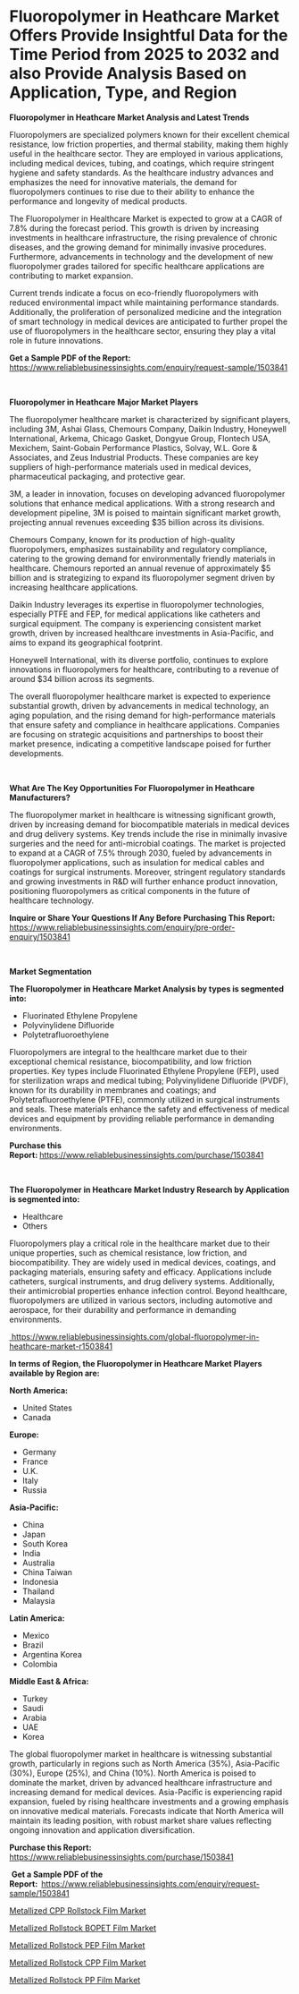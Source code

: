 <p><h1>Fluoropolymer in Heathcare Market Offers Provide Insightful Data for the Time Period from 2025 to 2032 and also Provide Analysis Based on Application, Type, and Region</h1></p><p><strong>Fluoropolymer in Heathcare Market Analysis and Latest Trends</strong></p>
<p><p>Fluoropolymers are specialized polymers known for their excellent chemical resistance, low friction properties, and thermal stability, making them highly useful in the healthcare sector. They are employed in various applications, including medical devices, tubing, and coatings, which require stringent hygiene and safety standards. As the healthcare industry advances and emphasizes the need for innovative materials, the demand for fluoropolymers continues to rise due to their ability to enhance the performance and longevity of medical products.</p><p>The Fluoropolymer in Healthcare Market is expected to grow at a CAGR of 7.8% during the forecast period. This growth is driven by increasing investments in healthcare infrastructure, the rising prevalence of chronic diseases, and the growing demand for minimally invasive procedures. Furthermore, advancements in technology and the development of new fluoropolymer grades tailored for specific healthcare applications are contributing to market expansion.</p><p>Current trends indicate a focus on eco-friendly fluoropolymers with reduced environmental impact while maintaining performance standards. Additionally, the proliferation of personalized medicine and the integration of smart technology in medical devices are anticipated to further propel the use of fluoropolymers in the healthcare sector, ensuring they play a vital role in future innovations.</p></p>
<p><strong>Get a Sample PDF of the Report:&nbsp;</strong> <a href="https://www.reliablebusinessinsights.com/enquiry/request-sample/1503841?utm_campaign=118&utm_medium=2&utm_source=Github&utm_content=ia&utm_term=02042025&utm_id=fluoropolymer-in-heathcare">https://www.reliablebusinessinsights.com/enquiry/request-sample/1503841</a></p>
<p>&nbsp;</p>
<p><strong>Fluoropolymer in Heathcare Major Market Players</strong></p>
<p><p>The fluoropolymer healthcare market is characterized by significant players, including 3M, Ashai Glass, Chemours Company, Daikin Industry, Honeywell International, Arkema, Chicago Gasket, Dongyue Group, Flontech USA, Mexichem, Saint-Gobain Performance Plastics, Solvay, W.L. Gore & Associates, and Zeus Industrial Products. These companies are key suppliers of high-performance materials used in medical devices, pharmaceutical packaging, and protective gear.</p><p>3M, a leader in innovation, focuses on developing advanced fluoropolymer solutions that enhance medical applications. With a strong research and development pipeline, 3M is poised to maintain significant market growth, projecting annual revenues exceeding $35 billion across its divisions.</p><p>Chemours Company, known for its production of high-quality fluoropolymers, emphasizes sustainability and regulatory compliance, catering to the growing demand for environmentally friendly materials in healthcare. Chemours reported an annual revenue of approximately $5 billion and is strategizing to expand its fluoropolymer segment driven by increasing healthcare applications.</p><p>Daikin Industry leverages its expertise in fluoropolymer technologies, especially PTFE and FEP, for medical applications like catheters and surgical equipment. The company is experiencing consistent market growth, driven by increased healthcare investments in Asia-Pacific, and aims to expand its geographical footprint.</p><p>Honeywell International, with its diverse portfolio, continues to explore innovations in fluoropolymers for healthcare, contributing to a revenue of around $34 billion across its segments. </p><p>The overall fluoropolymer healthcare market is expected to experience substantial growth, driven by advancements in medical technology, an aging population, and the rising demand for high-performance materials that ensure safety and compliance in healthcare applications. Companies are focusing on strategic acquisitions and partnerships to boost their market presence, indicating a competitive landscape poised for further developments.</p></p>
<p>&nbsp;</p>
<p><strong>What Are The Key Opportunities For Fluoropolymer in Heathcare Manufacturers?</strong></p>
<p><p>The fluoropolymer market in healthcare is witnessing significant growth, driven by increasing demand for biocompatible materials in medical devices and drug delivery systems. Key trends include the rise in minimally invasive surgeries and the need for anti-microbial coatings. The market is projected to expand at a CAGR of 7.5% through 2030, fueled by advancements in fluoropolymer applications, such as insulation for medical cables and coatings for surgical instruments. Moreover, stringent regulatory standards and growing investments in R&D will further enhance product innovation, positioning fluoropolymers as critical components in the future of healthcare technology.</p></p>
<p><strong>Inquire or Share Your Questions If Any Before Purchasing This Report:</strong> <a href="https://www.reliablebusinessinsights.com/enquiry/pre-order-enquiry/1503841?utm_campaign=118&utm_medium=2&utm_source=Github&utm_content=ia&utm_term=02042025&utm_id=fluoropolymer-in-heathcare">https://www.reliablebusinessinsights.com/enquiry/pre-order-enquiry/1503841</a></p>
<p>&nbsp;</p>
<p><strong>Market Segmentation</strong></p>
<p><strong>The Fluoropolymer in Heathcare Market Analysis by types is segmented into:</strong></p>
<p><ul><li>Fluorinated Ethylene Propylene</li><li>Polyvinylidene Difluoride</li><li>Polytetrafluoroethylene</li></ul></p>
<p><p>Fluoropolymers are integral to the healthcare market due to their exceptional chemical resistance, biocompatibility, and low friction properties. Key types include Fluorinated Ethylene Propylene (FEP), used for sterilization wraps and medical tubing; Polyvinylidene Difluoride (PVDF), known for its durability in membranes and coatings; and Polytetrafluoroethylene (PTFE), commonly utilized in surgical instruments and seals. These materials enhance the safety and effectiveness of medical devices and equipment by providing reliable performance in demanding environments.</p></p>
<p><strong>Purchase this Report:&nbsp;</strong><a href="https://www.reliablebusinessinsights.com/purchase/1503841?utm_campaign=118&utm_medium=2&utm_source=Github&utm_content=ia&utm_term=02042025&utm_id=fluoropolymer-in-heathcare">https://www.reliablebusinessinsights.com/purchase/1503841</a></p>
<p>&nbsp;</p>
<p><strong>The Fluoropolymer in Heathcare Market Industry Research by Application is segmented into:</strong></p>
<p><ul><li>Healthcare</li><li>Others</li></ul></p>
<p><p>Fluoropolymers play a critical role in the healthcare market due to their unique properties, such as chemical resistance, low friction, and biocompatibility. They are widely used in medical devices, coatings, and packaging materials, ensuring safety and efficacy. Applications include catheters, surgical instruments, and drug delivery systems. Additionally, their antimicrobial properties enhance infection control. Beyond healthcare, fluoropolymers are utilized in various sectors, including automotive and aerospace, for their durability and performance in demanding environments.</p></p>
<p><a href="https://www.reliablebusinessinsights.com/global-fluoropolymer-in-heathcare-market-r1503841?utm_campaign=118&utm_medium=2&utm_source=Github&utm_content=ia&utm_term=02042025&utm_id=fluoropolymer-in-heathcare">&nbsp;https://www.reliablebusinessinsights.com/global-fluoropolymer-in-heathcare-market-r1503841</a></p>
<p><strong>In terms of Region, the Fluoropolymer in Heathcare Market Players available by Region are:</strong></p>
<p>
    <p> <strong> North America: </strong>
        <ul>
            <li>United States</li>
            <li>Canada</li>
        </ul>
        </p> 
    <p> <strong> Europe: </strong>
        <ul>
            <li>Germany</li>
            <li>France</li>
            <li>U.K.</li>
            <li>Italy</li>
            <li>Russia</li>
        </ul>
        </p> 
    <p> <strong> Asia-Pacific: </strong>
        <ul>
            <li>China</li>
            <li>Japan</li>
            <li>South Korea</li>
            <li>India</li>
            <li>Australia</li>
            <li>China Taiwan</li>
            <li>Indonesia</li>
            <li>Thailand</li>
            <li>Malaysia</li>
        </ul>
        </p> 
    <p> <strong> Latin America: </strong>
        <ul>
            <li>Mexico</li>
            <li>Brazil</li>
            <li>Argentina Korea</li>
            <li>Colombia</li>
        </ul>
        </p> 
    <p> <strong> Middle East & Africa: </strong>
        <ul>
            <li>Turkey</li>
            <li>Saudi</li>
            <li>Arabia</li>
            <li>UAE</li>
            <li>Korea</li>
        </ul>
    </p>
    </p>
<p><p>The global fluoropolymer market in healthcare is witnessing substantial growth, particularly in regions such as North America (35%), Asia-Pacific (30%), Europe (25%), and China (10%). North America is poised to dominate the market, driven by advanced healthcare infrastructure and increasing demand for medical devices. Asia-Pacific is experiencing rapid expansion, fueled by rising healthcare investments and a growing emphasis on innovative medical materials. Forecasts indicate that North America will maintain its leading position, with robust market share values reflecting ongoing innovation and application diversification.</p></p>
<p><strong>Purchase this Report: </strong><a href="https://www.reliablebusinessinsights.com/purchase/1503841?utm_campaign=118&utm_medium=2&utm_source=Github&utm_content=ia&utm_term=02042025&utm_id=fluoropolymer-in-heathcare">https://www.reliablebusinessinsights.com/purchase/1503841</a></p>
<p>&nbsp;<strong>Get a Sample PDF of the Report:&nbsp;&nbsp;</strong><a href="https://www.reliablebusinessinsights.com/enquiry/request-sample/1503841?utm_campaign=118&utm_medium=2&utm_source=Github&utm_content=ia&utm_term=02042025&utm_id=fluoropolymer-in-heathcare">https://www.reliablebusinessinsights.com/enquiry/request-sample/1503841</a></p>
<p><strong></strong></p>
<p><p><a href="https://github.com/dukerghostki/Market-Research-Report-List-1/blob/main/metallized-cpp-rollstock-film-market.md?utm_campaign=118&utm_medium=2&utm_source=Github&utm_content=ia&utm_term=02042025&utm_id=fluoropolymer-in-heathcare">Metallized CPP Rollstock Film Market</a></p><p><a href="https://github.com/taveyasenay/Market-Research-Report-List-1/blob/main/metallized-rollstock-bopet-film-market.md?utm_campaign=118&utm_medium=2&utm_source=Github&utm_content=ia&utm_term=02042025&utm_id=fluoropolymer-in-heathcare">Metallized Rollstock BOPET Film Market</a></p><p><a href="https://github.com/ssaradulai/Market-Research-Report-List-1/blob/main/metallized-rollstock-pep-film-market.md?utm_campaign=118&utm_medium=2&utm_source=Github&utm_content=ia&utm_term=02042025&utm_id=fluoropolymer-in-heathcare">Metallized Rollstock PEP Film Market</a></p><p><a href="https://github.com/janotjuljo/Market-Research-Report-List-1/blob/main/metallized-rollstock-cpp-film-market.md?utm_campaign=118&utm_medium=2&utm_source=Github&utm_content=ia&utm_term=02042025&utm_id=fluoropolymer-in-heathcare">Metallized Rollstock CPP Film Market</a></p><p><a href="https://github.com/keohannchavo/Market-Research-Report-List-1/blob/main/metallized-rollstock-pp-film-market.md?utm_campaign=118&utm_medium=2&utm_source=Github&utm_content=ia&utm_term=02042025&utm_id=fluoropolymer-in-heathcare">Metallized Rollstock PP Film Market</a></p></p>
